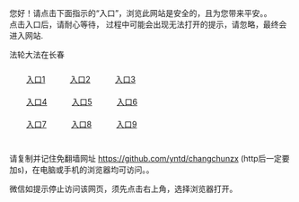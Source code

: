 您好！请点击下面指示的“入口”，浏览此网站是安全的，且为您带来平安。。 <br/>
点击入口后，请耐心等待， 过程中可能会出现无法打开的提示，请忽略，最终会进入网站. </br>

法轮大法在长春<br/>
<div style="padding:10px"><a style="margin:20px" target="_blank" href="https://d3cblct5fpxecm.cloudfront.net/2Qpsp?nazag" id="ccLink1" rel="nofollow">入口1</a> <a target="_blank" style="margin:20px" href="https://d2y5amdq97bbl8.cloudfront.net/2Qpsp?bhfhsdf" id="ccLink2" rel="nofollow">入口2</a> <a style="margin:20px" target="_blank" href="https://d2i2g3ht8s7djx.cloudfront.net/2Qpsp?mrtgt" id="ccLink3" rel="nofollow">入口3</a></div>

<div style="padding:10px" ><a style="margin:20px" target="_blank" href="https://d3cblct5fpxecm.cloudfront.net/2Qpsp?nazag" id="ccLink4" rel="nofollow">入口4</a> <a style="margin:20px" href="https://d2y5amdq97bbl8.cloudfront.net/2Qpsp?bhfhsdf" target="_blank" id="ccLink5" rel="nofollow">入口5</a> <a style="margin:20px" href="https://d2i2g3ht8s7djx.cloudfront.net/2Qpsp?mrtgt" target="_blank" id="ccLink6" rel="nofollow">入口6</a></div>

<div style="padding:10px"><a style="margin:20px" target="_blank" href="https://d3cblct5fpxecm.cloudfront.net/2Qpsp?nazag" id="ccLink7" rel="nofollow">入口7</a> <a style="margin:20px" href="https://d2y5amdq97bbl8.cloudfront.net/2Qpsp?bhfhsdf" target="_blank" id="ccLink8" rel="nofollow">入口8</a> <a style="margin:20px" target="_blank" href="https://d2i2g3ht8s7djx.cloudfront.net/2Qpsp?mrtgt" id="ccLink9" rel="nofollow">入口9</a></div>

<br/>



请复制并记住免翻墙网址 https://github.com/yntd/changchunzx (http后一定要加s)，在电脑或手机的浏览器均可访问。。<br/>

微信如提示停止访问该网页，须先点击右上角，选择浏览器打开。
